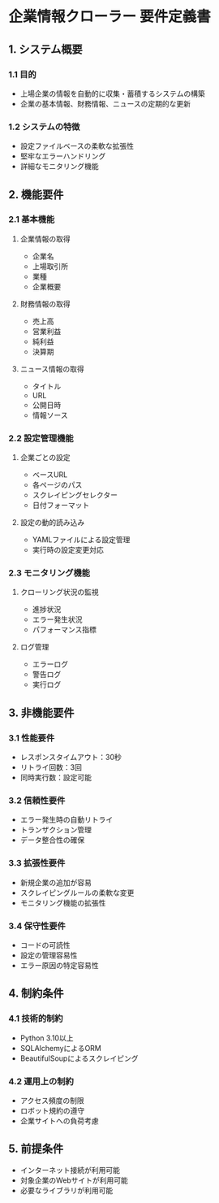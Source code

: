 # 企業情報クローラー 要件定義書

## 1. システム概要

### 1.1 目的
- 上場企業の情報を自動的に収集・蓄積するシステムの構築
- 企業の基本情報、財務情報、ニュースの定期的な更新

### 1.2 システムの特徴
- 設定ファイルベースの柔軟な拡張性
- 堅牢なエラーハンドリング
- 詳細なモニタリング機能

## 2. 機能要件

### 2.1 基本機能
1. 企業情報の取得
   - 企業名
   - 上場取引所
   - 業種
   - 企業概要

2. 財務情報の取得
   - 売上高
   - 営業利益
   - 純利益
   - 決算期

3. ニュース情報の取得
   - タイトル
   - URL
   - 公開日時
   - 情報ソース

### 2.2 設定管理機能
1. 企業ごとの設定
   - ベースURL
   - 各ページのパス
   - スクレイピングセレクター
   - 日付フォーマット

2. 設定の動的読み込み
   - YAMLファイルによる設定管理
   - 実行時の設定変更対応

### 2.3 モニタリング機能
1. クローリング状況の監視
   - 進捗状況
   - エラー発生状況
   - パフォーマンス指標

2. ログ管理
   - エラーログ
   - 警告ログ
   - 実行ログ

## 3. 非機能要件

### 3.1 性能要件
- レスポンスタイムアウト：30秒
- リトライ回数：3回
- 同時実行数：設定可能

### 3.2 信頼性要件
- エラー発生時の自動リトライ
- トランザクション管理
- データ整合性の確保

### 3.3 拡張性要件
- 新規企業の追加が容易
- スクレイピングルールの柔軟な変更
- モニタリング機能の拡張性

### 3.4 保守性要件
- コードの可読性
- 設定の管理容易性
- エラー原因の特定容易性

## 4. 制約条件

### 4.1 技術的制約
- Python 3.10以上
- SQLAlchemyによるORM
- BeautifulSoupによるスクレイピング

### 4.2 運用上の制約
- アクセス頻度の制限
- ロボット規約の遵守
- 企業サイトへの負荷考慮

## 5. 前提条件
- インターネット接続が利用可能
- 対象企業のWebサイトが利用可能
- 必要なライブラリが利用可能 